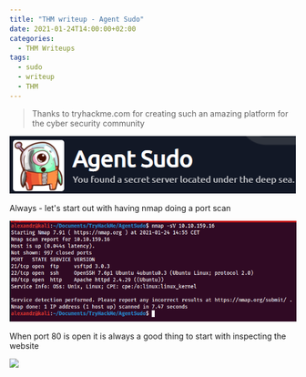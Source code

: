 ```yaml
---
title: "THM writeup - Agent Sudo"
date: 2021-01-24T14:00:00+02:00
categories:
  - THM Writeups
tags:
  - sudo
  - writeup
  - THM
---
```


>Thanks to tryhackme.com for creating such an amazing platform for the cyber security community

![](/assets/images/2021-01-24-14-54-28.png)

Always - let's start out with having nmap doing a port scan

![](/assets/images/2021-01-24-15-16-20.png)


When port 80 is open it is always a good thing to start with inspecting the website

![](/assets/images/2021-01-24-15-18-11.png)

